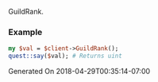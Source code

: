 GuildRank.
### Example

```perl
my $val = $client->GuildRank();
quest::say($val); # Returns uint
```


Generated On 2018-04-29T00:35:14-07:00